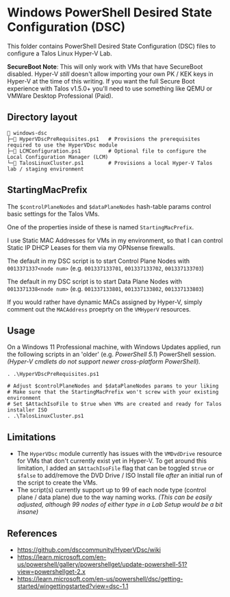 # Windows PowerShell Desired State Configuration (DSC)

This folder contains PowerShell Desired State Configuration (DSC) files to configure a Talos Linux Hyper-V Lab.

**SecureBoot Note**: This will only work with VMs that have SecureBoot disabled. Hyper-V _still_ doesn't allow
importing your own PK / KEK keys in Hyper-V at the time of this writing. If you want the full Secure Boot
experience with Talos v1.5.0+ you'll need to use something like QEMU or VMWare Desktop Professional (Paid).

## Directory layout

```shell
📂 windows-dsc
├─📄 HyperVDscPreRequisites.ps1   # Provisions the prerequisites required to use the HyperVDsc module
├─📄 LCMConfiguration.ps1         # Optional file to configure the Local Configuration Manager (LCM)
└─📄 TalosLinuxCluster.ps1        # Provisions a local Hyper-V Talos lab / staging environment
```

## StartingMacPrefix

The `$controlPlaneNodes` and `$dataPlaneNodes` hash-table params control basic settings for the Talos VMs.

One of the properties inside of these is named `StartingMacPrefix`.

I use Static MAC Addresses for VMs in my environment, so that I can control Static IP DHCP Leases for them via my OPNsense firewalls.

The default in my DSC script is to start Control Plane Nodes with `0013371337<node num>` (e.g. `001337133701`, `001337133702`, `001337133703`)

The default in my DSC script is to start Data Plane Nodes with `0013371338<node num>` (e.g. `001337133801`, `001337133802`, `001337133803`)

If you would rather have dynamic MACs assigned by Hyper-V, simply comment out the `MACAddress` proeprty on the `VMHyperV` resources.

## Usage

On a Windows 11 Professional machine, with Windows Updates applied, run the following scripts in an 'older' (e.g. _PowerShell 5.1_) PowerShell session. _(Hyper-V cmdlets do not support newer cross-platform PowerShell)._

```shell
. .\HyperVDscPreRequisites.ps1

# Adjust $controlPlaneNodes and $dataPlaneNodes params to your liking
# Make sure that the StartingMacPrefix won't screw with your existing environment
# Set $AttachIsoFile to $true when VMs are created and ready for Talos installer ISO
. .\TalosLinuxCluster.ps1
```

## Limitations

* The `HyperVDsc` module currently has issues with the `VMDvdDrive` resource for VMs that don't currently exist yet in Hyper-V. To get around this limitation, I added an `$AttachIsoFile` flag that can be toggled `$true` or `$false` to add/remove the DVD Drive / ISO Install file _after_ an initial run of the script to create the VMs.
* The script(s) currently support up to 99 of each node type (control plane / data plane) due to the way naming works. _(This can be easily adjusted, although 99 nodes of either type in a Lab Setup would be a bit insane)_

## References

* https://github.com/dsccommunity/HyperVDsc/wiki
* https://learn.microsoft.com/en-us/powershell/gallery/powershellget/update-powershell-51?view=powershellget-2.x
* https://learn.microsoft.com/en-us/powershell/dsc/getting-started/wingettingstarted?view=dsc-1.1
